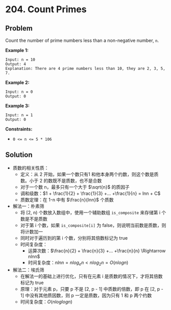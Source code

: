 # 204. Count Primes
## Problem

Count the number of prime numbers less than a non-negative number, `n`.

 

**Example 1:**

```
Input: n = 10
Output: 4
Explanation: There are 4 prime numbers less than 10, they are 2, 3, 5, 7.
```

**Example 2:**

```
Input: n = 0
Output: 0
```

**Example 3:**

```
Input: n = 1
Output: 0
```

 

**Constraints:**

- `0 <= n <= 5 * 106`

## Solution

- 质数的相关性质：
  - 定义：从 2 开始，如果一个数只有1 和他本身两个约数，则这个数是质数。小于 2 的数既不是质数，也不是合数
  - 对于一个数 n，最多只有一个大于 $\sqrt{n}$ 的质因子
  - 调和级数：$1 + \frac{1}{2} + \frac{1}{3} +... +\frac{1}{n} = lnn + C$
  - 质数定理：在 1-n 中有 $\frac{n}{lnn}$ 个质数
- 解法一：朴素筛
  - 将 [2, n) 个数放入数组中，使用一个辅助数组 `is_composite` 来存储第 i 个数是不是质数
  - 对于第 i 个数，如果 `is_composite[i]` 为 false，则说明当前数是质数，则将计数加一
  - 同时对于遍历到的第 i 个数，分别将其倍数标记为 true
  - 时间复杂度：
    - 运算次数：$\frac{n}{2} + \frac{n}{3} +... +\frac{n}{n} \Rightarrow nlnn$
    - 时间复杂度：$nlnn = nlog_en < nlog_2n = O(nlogn)$
- 解法二：埃氏筛
  - 在解法一的基础上进行优化，只有在元素 i 是质数的情况下，才将其倍数标记为 true
  - 原理：对于元素 p，只要 p 不是 [2, p - 1] 中质数的倍数，即 p 在 [2, p - 1] 中没有其他质因数，则 p 一定是质数，因为只有 1 和 p 两个约数
  - 时间复杂度：$O(nloglogn)$